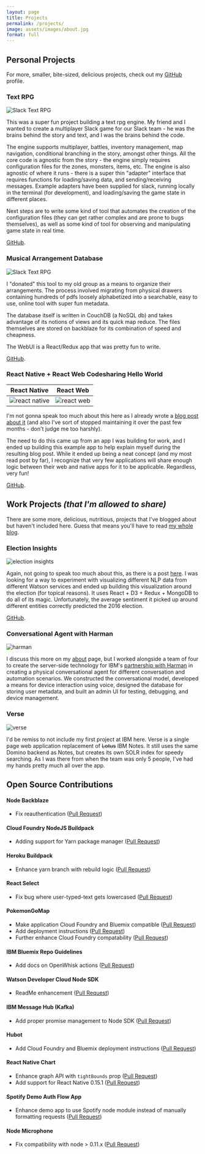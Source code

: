 ```yaml
---
layout: page
title: Projects
permalink: /projects/
image: assets/images/about.jpg
format: full
---
```


## Personal Projects

For more, smaller, bite-sized, delicious projects, check out my
[GitHub](https://github.com/kauffecup) profile.

### Text RPG

![Slack Text RPG](/assets/images/projects/text-rpg.png)

This was a super fun project building a text rpg engine. My friend and I wanted
to create a multiplayer Slack game for our Slack team - he was the brains behind
the story and text, and I was the brains behind the code.

The engine supports multiplayer, battles, inventory management, map navigation,
conditional branching in the story, amongst other things. All the core code is
agnostic from the story - the engine simply requires configuration files for the
zones, monsters, items, etc. The engine is also agnostic of where it runs -
there is a super thin "adapter" interface that requires functions for
loading/saving data, and sending/receiving messages. Example adapters have been
supplied for slack, running locally in the terminal (for development), and
loading/saving the game state in different places.

Next steps are to write some kind of tool that automates the creation of the
configuration files (they can get rather complex and are prone to bugs
themselves), as well as some kind of tool for observing and manipulating game
state in real time.

[GitHub](https://github.com/kauffecup/text-rpg-engine).

### Musical Arrangement Database

![Slack Text RPG](/assets/images/projects/sage.png)

I "donated" this tool to my old group as a means to organize their arrangements.
The process involved migrating from physical drawers containing hundreds of pdfs
loosely alphabetized into a searchable, easy to use, online tool with super fun
metadata.

The database itself is written in CouchDB (a NoSQL db) and takes advantage of
its notions of views and its quick map reduce. The files themselves are stored
on backblaze for its combination of speed and cheapness.

The WebUI is a React/Redux app that was pretty fun to write.

[GitHub](https://github.com/kauffecup/hangovers-database).

### React Native + React Web Codesharing Hello World

React Native                              |  React Web
:----------------------------------------:|:-------------------------------------:
![react native](/assets/images/post-images/react-web-native-codesharing/mobile.gif) | ![react web](/assets/images/post-images/react-web-native-codesharing/web.gif)

I'm not gonna speak too much about this here as I already wrote a
[blog post about it](/react-web-native-codesharing/) (and also I've sort of
stopped maintaining it over the past few months - don't judge me too harshly).

The need to do this came up from an app I was building for work, and I ended up
building this example app to help explain myself during the resulting blog post.
While it ended up being a neat concept (and my most read post by far), I
recognize that very few applications will share enough logic between their web
and native apps for it to be applicable. Regardless, very fun!

[GitHub](https://github.com/kauffecup/react-native-web-hello-world).

## Work Projects _(that I'm allowed to share)_

There are some more, delicious, nutritious, projects that I've blogged about
but haven't included here. Guess that means you'll have to read
[my whole blog](/posts).

### Election Insights

![election insights](/assets/images/post-images/election-insights/app.png)

Again, not going to speak too much about this, as there is a post
[here](/election-insights). I was looking for a way to experiment with
visualizing different NLP data from different Watson services and ended up
building this visualization around the election (for topical reasons). It uses
React + D3 + Redux + MongoDB to do all of its magic. Unfortunately, the average
sentiment it picked up around different entities correctly predicted the 2016
election.

[GitHub](https://github.com/IBM-Bluemix/election-insights).

### Conversational Agent with Harman

![harman](/assets/images/projects/harman.png)

I discuss this more on my [about](/about) page, but I worked alongside a team of
four to create the server-side technology for IBM's
[partnership with Harman](https://www.youtube.com/watch?v=p5fOVNSQrS0) in
creating a physical conversational agent for different conversation and
automation scenarios. We constructed the conversational model, developed a means
for device interaction using voice, designed the database for storing user
metadata, and built an admin UI for testing, debugging, and device management.

### Verse

![verse](/assets/images/projects/verse.png)

I'd be remiss to not include my first project at IBM here. Verse is a single
page web application replacement of <s>Lotus</s> IBM Notes. It still uses the
same Domino backend as Notes, but creates its own SOLR index for speedy
searching. As I was there from when the team was only 5 people, I've had my
hands pretty much all over the app.

## Open Source Contributions

#### Node Backblaze

  - Fix reauthentication
    ([Pull Request](https://github.com/cebollia/node-b2/pull/1))

#### Cloud Foundry NodeJS Buildpack

  - Adding support for Yarn package manager
    ([Pull Request](https://github.com/cloudfoundry/nodejs-buildpack/pull/71))

#### Heroku Buildpack

  - Enhance yarn branch with rebuild logic
    ([Pull Request](https://github.com/heroku/heroku-buildpack-nodejs/pull/341))

#### React Select

  - Fix bug where user-typed-text gets lowercased
    ([Pull Request](https://github.com/JedWatson/react-select/pull/1329))

#### PokemonGoMap

  - Make application Cloud Foundry and Bluemix compatible
    ([Pull Request](https://github.com/AHAAAAAAA/PokemonGo-Map/pull/2383))
  - Add deployment instructions
    ([Pull Request](https://github.com/JonahAragon/PoGoMapWiki/pull/6))
  - Further enhance Cloud Foundry compatability
    ([Pull Request](https://github.com/JonahAragon/PokemonGo-Map/pull/3369))

#### IBM Bluemix Repo Guidelines

  - Add docs on OpenWhisk actions
    ([Pull Request](https://github.com/IBM-Bluemix/repo-guidelines/pull/3))

#### Watson Developer Cloud Node SDK

  - ReadMe enhancement
    ([Pull Request](https://github.com/watson-developer-cloud/node-sdk/pull/250))

#### IBM Message Hub (Kafka)

  - Add proper promise management to Node SDK
    ([Pull Request](https://github.com/ibm-messaging/message-hub-rest/pull/3))

#### Hubot

  - Add Cloud Foundry and Bluemix deployment instructions
    ([Pull Request](https://github.com/github/hubot/pull/1095))

#### React Native Chart

  - Enhance graph API with `tightBounds` prop
    ([Pull Request]( https://github.com/tomauty/react-native-chart/pull/35))
  - Add support for React Native 0.15.1
    ([Pull Request](https://github.com/tomauty/react-native-chart/pull/34))

#### Spotify Demo Auth Flow App

  - Enhance demo app to use Spotify node module instead of manually formatting
    requests
    ([Pull Request](https://github.com/spotify/web-api-auth-examples/pull/7))

#### Node Microphone

  - Fix compatibility with node > 0.11.x
    ([Pull Request](https://github.com/vincentsaluzzo/node-microphone/pull/12))
